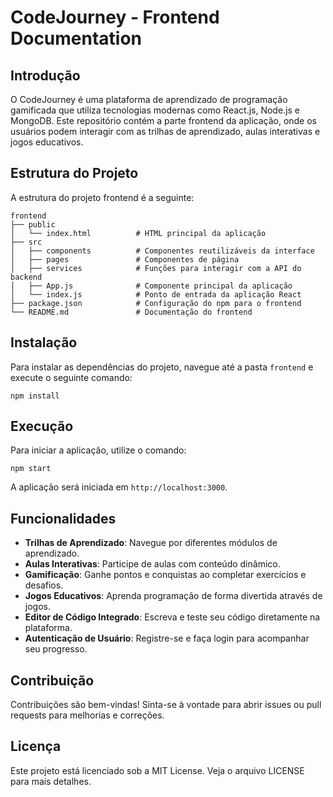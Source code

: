 # CodeJourney - Frontend Documentation

## Introdução
O CodeJourney é uma plataforma de aprendizado de programação gamificada que utiliza tecnologias modernas como React.js, Node.js e MongoDB. Este repositório contém a parte frontend da aplicação, onde os usuários podem interagir com as trilhas de aprendizado, aulas interativas e jogos educativos.

## Estrutura do Projeto
A estrutura do projeto frontend é a seguinte:

```
frontend
├── public
│   └── index.html          # HTML principal da aplicação
├── src
│   ├── components          # Componentes reutilizáveis da interface
│   ├── pages               # Componentes de página
│   ├── services            # Funções para interagir com a API do backend
│   ├── App.js              # Componente principal da aplicação
│   └── index.js            # Ponto de entrada da aplicação React
├── package.json            # Configuração do npm para o frontend
└── README.md               # Documentação do frontend
```

## Instalação
Para instalar as dependências do projeto, navegue até a pasta `frontend` e execute o seguinte comando:

```
npm install
```

## Execução
Para iniciar a aplicação, utilize o comando:

```
npm start
```

A aplicação será iniciada em `http://localhost:3000`.

## Funcionalidades
- **Trilhas de Aprendizado**: Navegue por diferentes módulos de aprendizado.
- **Aulas Interativas**: Participe de aulas com conteúdo dinâmico.
- **Gamificação**: Ganhe pontos e conquistas ao completar exercícios e desafios.
- **Jogos Educativos**: Aprenda programação de forma divertida através de jogos.
- **Editor de Código Integrado**: Escreva e teste seu código diretamente na plataforma.
- **Autenticação de Usuário**: Registre-se e faça login para acompanhar seu progresso.

## Contribuição
Contribuições são bem-vindas! Sinta-se à vontade para abrir issues ou pull requests para melhorias e correções.

## Licença
Este projeto está licenciado sob a MIT License. Veja o arquivo LICENSE para mais detalhes.
